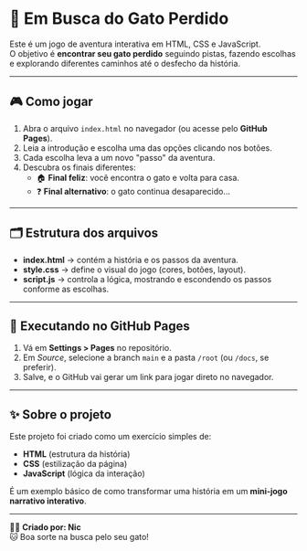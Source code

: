 # 🐾 Em Busca do Gato Perdido

Este é um jogo de aventura interativa em HTML, CSS e JavaScript.  
O objetivo é **encontrar seu gato perdido** seguindo pistas, fazendo escolhas e explorando diferentes caminhos até o desfecho da história.

---

## 🎮 Como jogar
1. Abra o arquivo `index.html` no navegador (ou acesse pelo **GitHub Pages**).
2. Leia a introdução e escolha uma das opções clicando nos botões.
3. Cada escolha leva a um novo "passo" da aventura.
4. Descubra os finais diferentes:
   - 🏠 **Final feliz**: você encontra o gato e volta para casa.  
   - ❓ **Final alternativo**: o gato continua desaparecido...  

---

## 🗂️ Estrutura dos arquivos
- **index.html** → contém a história e os passos da aventura.  
- **style.css** → define o visual do jogo (cores, botões, layout).  
- **script.js** → controla a lógica, mostrando e escondendo os passos conforme as escolhas.  

---

## 🚀 Executando no GitHub Pages
1. Vá em **Settings > Pages** no repositório.  
2. Em *Source*, selecione a branch `main` e a pasta `/root` (ou `/docs`, se preferir).  
3. Salve, e o GitHub vai gerar um link para jogar direto no navegador.  

---

## ✨ Sobre o projeto
Este projeto foi criado como um exercício simples de:
- **HTML** (estrutura da história)  
- **CSS** (estilização da página)  
- **JavaScript** (lógica da interação)  

É um exemplo básico de como transformar uma história em um **mini-jogo narrativo interativo**.  

---

👨‍💻 **Criado por: Nic**  
🐱 Boa sorte na busca pelo seu gato!

